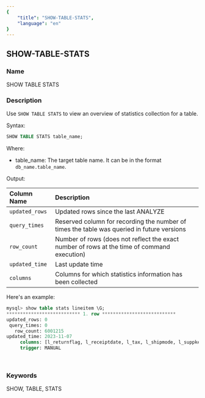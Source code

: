 ```yaml
---
{
    "title": "SHOW-TABLE-STATS",
    "language": "en"
}
---
```


<!--
Licensed to the Apache Software Foundation (ASF) under one
or more contributor license agreements.  See the NOTICE file
distributed with this work for additional information
regarding copyright ownership.  The ASF licenses this file
to you under the Apache License, Version 2.0 (the
"License"); you may not use this file except in compliance
with the License.  You may obtain a copy of the License at

  http://www.apache.org/licenses/LICENSE-2.0

Unless required by applicable law or agreed to in writing,
software distributed under the License is distributed on an
"AS IS" BASIS, WITHOUT WARRANTIES OR CONDITIONS OF ANY
KIND, either express or implied.  See the License for the
specific language governing permissions and limitations
under the License.
-->

## SHOW-TABLE-STATS

### Name

<version since="2.0"></version>

SHOW TABLE STATS

### Description

Use `SHOW TABLE STATS` to view an overview of statistics collection for a table.

Syntax:

```SQL
SHOW TABLE STATS table_name;
```

Where:

- table_name: The target table name. It can be in the format `db_name.table_name`.

Output:

| Column Name           | Description      |
| :--------------------- | :--------------- |
| `updated_rows`        | Updated rows since the last ANALYZE |
| `query_times`         | Reserved column for recording the number of times the table was queried in future versions |
| `row_count`           | Number of rows (does not reflect the exact number of rows at the time of command execution) |
| `updated_time`        | Last update time |
| `columns`             | Columns for which statistics information has been collected |

Here's an example:

```sql
mysql> show table stats lineitem \G;
*************************** 1. row ***************************
updated_rows: 0
 query_times: 0
   row_count: 6001215
updated_time: 2023-11-07
     columns: [l_returnflag, l_receiptdate, l_tax, l_shipmode, l_suppkey, l_shipdate, l_commitdate, l_partkey, l_orderkey, l_quantity, l_linestatus, l_comment, l_extendedprice, l_linenumber, l_discount, l_shipinstruct]
     trigger: MANUAL
```

<br/>

### Keywords

SHOW, TABLE, STATS
